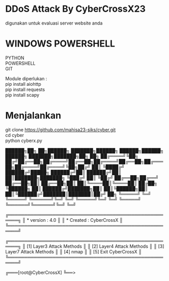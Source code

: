 # DDoS Attack By CyberCrossX23
digunakan untuk evaluasi server website anda

# WINDOWS POWERSHELL

PYTHON<br>
POWERSHELL<br>
GIT<br>


Module diperlukan :<br>
pip install aiohttp<br>
pip install requests<br>
pip install scapy<br>

# Menjalankan 
git clone https://github.com/mahisa23-siks/cyber.git<br>
cd cyber<br>
python cyberx.py


 ██████╗██╗   ██╗██████╗ ███████╗██████╗  ██████╗██████╗  ██████╗ ███████╗███████╗██╗  ██╗
██╔════╝╚██╗ ██╔╝██╔══██╗██╔════╝██╔══██╗██╔════╝██╔══██╗██╔═══██╗██╔════╝██╔════╝╚██╗██╔╝
██║      ╚████╔╝ ██████╔╝█████╗  ██████╔╝██║     ██████╔╝██║   ██║███████╗███████╗ ╚███╔╝
██║       ╚██╔╝  ██╔══██╗██╔══╝  ██╔══██╗██║     ██╔══██╗██║   ██║╚════██║╚════██║ ██╔██╗
╚██████╗   ██║   ██████╔╝███████╗██║  ██║╚██████╗██║  ██║╚██████╔╝███████║███████║██╔╝ ██╗
 ╚═════╝   ╚═╝   ╚═════╝ ╚══════╝╚═╝  ╚═╝ ╚═════╝╚═╝  ╚═╝ ╚═════╝ ╚══════╝╚══════╝╚═╝  ╚═╝



╔═════════════════════════════════════════════════════╗
║ * version   :   4.0                                 ║
║ * Created   :   CyberCrossX                         ║
╚═════════════════════════════════════════════════════╝

╔═════════════════════════════════════════════════════╗
║ [1] Layer3 Attack Methods                           ║
║ [2] Layer4 Attack Methods                           ║
║ [3] Layer7 Attack Methods                           ║
║ [4] nmap                                            ║
║ [5] Exit CyberCrossX                                ║
╚═════════════════════════════════════════════════════╝


╔═══[root@CyberCrossX]
╚══>

